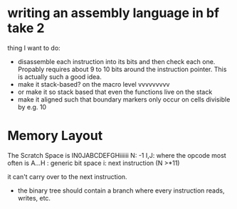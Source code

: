# writing an assembly language in bf take 2
thing I want to do: 
- disassemble each instruction into its bits and then check each one. 
  Propably requires about 9 to 10 bits around the instruction pointer. This is actually such a good idea.
- make it stack-based? on the macro level vvvvvvvvv
- or make it so stack based that even the functions live on the stack
- make it aligned such that boundary markers only occur on cells divisible by e.g. 10



# Memory Layout

The Scratch Space is
IN0JABCDEFGHiiiiii
N: -1
I,J: where the opcode most often is
A...H : generic bit space
i: next instruction (N >*11)

it can't carry over to the next instruction.
- the binary tree should contain a branch where every instruction reads, writes, etc.